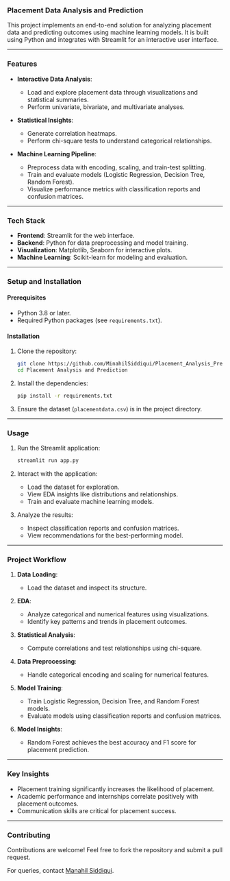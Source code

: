 ### **Placement Data Analysis and Prediction**

This project implements an end-to-end solution for analyzing placement data and predicting outcomes using machine learning models. It is built using Python and integrates with Streamlit for an interactive user interface.

---

### **Features**

* **Interactive Data Analysis**:

  * Load and explore placement data through visualizations and statistical summaries.
  * Perform univariate, bivariate, and multivariate analyses.

* **Statistical Insights**:

  * Generate correlation heatmaps.
  * Perform chi-square tests to understand categorical relationships.

* **Machine Learning Pipeline**:

  * Preprocess data with encoding, scaling, and train-test splitting.
  * Train and evaluate models (Logistic Regression, Decision Tree, Random Forest).
  * Visualize performance metrics with classification reports and confusion matrices.

---

### **Tech Stack**

* **Frontend**: Streamlit for the web interface.
* **Backend**: Python for data preprocessing and model training.
* **Visualization**: Matplotlib, Seaborn for interactive plots.
* **Machine Learning**: Scikit-learn for modeling and evaluation.

---

### **Setup and Installation**

#### **Prerequisites**

* Python 3.8 or later.
* Required Python packages (see `requirements.txt`).

#### **Installation**

1. Clone the repository:

   ```bash
   git clone https://github.com/MinahilSiddiqui/Placement_Analysis_Prediction.git
   cd Placement Analysis and Prediction
   ```

2. Install the dependencies:

   ```bash
   pip install -r requirements.txt
   ```

3. Ensure the dataset (`placementdata.csv`) is in the project directory.

---

### **Usage**

1. Run the Streamlit application:

   ```bash
   streamlit run app.py
   ```

2. Interact with the application:

   * Load the dataset for exploration.
   * View EDA insights like distributions and relationships.
   * Train and evaluate machine learning models.

3. Analyze the results:

   * Inspect classification reports and confusion matrices.
   * View recommendations for the best-performing model.

---

### **Project Workflow**

1. **Data Loading**:

   * Load the dataset and inspect its structure.

2. **EDA**:

   * Analyze categorical and numerical features using visualizations.
   * Identify key patterns and trends in placement outcomes.

3. **Statistical Analysis**:

   * Compute correlations and test relationships using chi-square.

4. **Data Preprocessing**:

   * Handle categorical encoding and scaling for numerical features.

5. **Model Training**:

   * Train Logistic Regression, Decision Tree, and Random Forest models.
   * Evaluate models using classification reports and confusion matrices.

6. **Model Insights**:

   * Random Forest achieves the best accuracy and F1 score for placement prediction.

---

### **Key Insights**

* Placement training significantly increases the likelihood of placement.
* Academic performance and internships correlate positively with placement outcomes.
* Communication skills are critical for placement success.

---

### **Contributing**

Contributions are welcome! Feel free to fork the repository and submit a pull request.

For queries, contact [Manahil Siddiqui](mailto:manahalsiddiqui@gmail.com).
